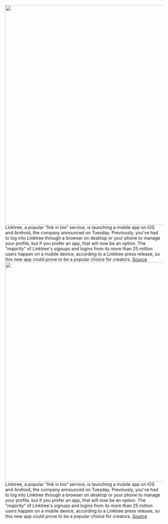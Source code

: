 <img src='https://cdn.vox-cdn.com/thumbor/Iy_IeAqFbAl8Yev3Ksn96ItiqS4=/0x0:3840x2160/1200x800/filters:focal(1613x773:2227x1387)/cdn.vox-cdn.com/uploads/chorus_image/image/71098119/03_Linktree_MobileApp_flatlay.0.png' width='700px' /><br/>
Linktree, a popular “link in bio” service, is launching a mobile app on iOS and Android, the company announced on Tuesday. Previously, you've had to log into Linktree through a browser on desktop or your phone to manage your profile, but if you prefer an app, that will now be an option. The “majority” of Linktree's signups and logins from its more than 25 million users happen on a mobile device, according to a Linktree press release, so this new app could prove to be a popular choice for creators.
<a href='https://www.theverge.com/2022/7/12/23204327/linktree-mobile-ios-android-app-link-in-bio'> Source <a/><img src='https://cdn.vox-cdn.com/thumbor/Iy_IeAqFbAl8Yev3Ksn96ItiqS4=/0x0:3840x2160/1200x800/filters:focal(1613x773:2227x1387)/cdn.vox-cdn.com/uploads/chorus_image/image/71098119/03_Linktree_MobileApp_flatlay.0.png' width='700px' /><br/>
Linktree, a popular “link in bio” service, is launching a mobile app on iOS and Android, the company announced on Tuesday. Previously, you've had to log into Linktree through a browser on desktop or your phone to manage your profile, but if you prefer an app, that will now be an option. The “majority” of Linktree's signups and logins from its more than 25 million users happen on a mobile device, according to a Linktree press release, so this new app could prove to be a popular choice for creators.
<a href='https://www.theverge.com/2022/7/12/23204327/linktree-mobile-ios-android-app-link-in-bio'> Source <a/>